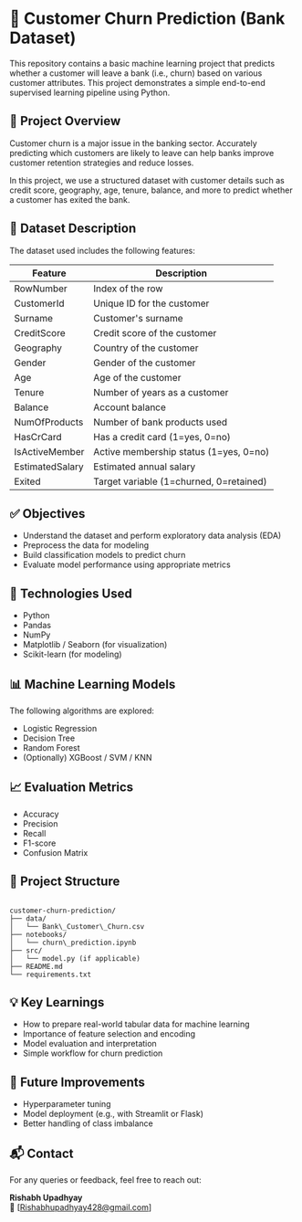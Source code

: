 # 🏦 Customer Churn Prediction (Bank Dataset)

This repository contains a basic machine learning project that predicts whether a customer will leave a bank (i.e., churn) based on various customer attributes. This project demonstrates a simple end-to-end supervised learning pipeline using Python.

## 📌 Project Overview

Customer churn is a major issue in the banking sector. Accurately predicting which customers are likely to leave can help banks improve customer retention strategies and reduce losses.

In this project, we use a structured dataset with customer details such as credit score, geography, age, tenure, balance, and more to predict whether a customer has exited the bank.

## 🧾 Dataset Description

The dataset used includes the following features:

| Feature           | Description                              |
|-------------------|------------------------------------------|
| RowNumber         | Index of the row                         |
| CustomerId        | Unique ID for the customer               |
| Surname           | Customer's surname                       |
| CreditScore       | Credit score of the customer             |
| Geography         | Country of the customer                  |
| Gender            | Gender of the customer                   |
| Age               | Age of the customer                      |
| Tenure            | Number of years as a customer            |
| Balance           | Account balance                          |
| NumOfProducts     | Number of bank products used             |
| HasCrCard         | Has a credit card (1=yes, 0=no)          |
| IsActiveMember    | Active membership status (1=yes, 0=no)   |
| EstimatedSalary   | Estimated annual salary                  |
| Exited            | Target variable (1=churned, 0=retained)  |

## ✅ Objectives

- Understand the dataset and perform exploratory data analysis (EDA)
- Preprocess the data for modeling
- Build classification models to predict churn
- Evaluate model performance using appropriate metrics

## 🔧 Technologies Used

- Python
- Pandas
- NumPy
- Matplotlib / Seaborn (for visualization)
- Scikit-learn (for modeling)

## 📊 Machine Learning Models

The following algorithms are explored:
- Logistic Regression
- Decision Tree
- Random Forest
- (Optionally) XGBoost / SVM / KNN

## 📈 Evaluation Metrics

- Accuracy
- Precision
- Recall
- F1-score
- Confusion Matrix

## 📁 Project Structure

```

customer-churn-prediction/
├── data/
│   └── Bank\_Customer\_Churn.csv
├── notebooks/
│   └── churn\_prediction.ipynb
├── src/
│   └── model.py (if applicable)
├── README.md
└── requirements.txt

```

## 💡 Key Learnings

- How to prepare real-world tabular data for machine learning
- Importance of feature selection and encoding
- Model evaluation and interpretation
- Simple workflow for churn prediction

## 🚀 Future Improvements

- Hyperparameter tuning
- Model deployment (e.g., with Streamlit or Flask)
- Better handling of class imbalance

## 📬 Contact

For any queries or feedback, feel free to reach out:

**Rishabh Upadhyay**  
📧 [Rishabhupadhyay428@gmail.com]  

